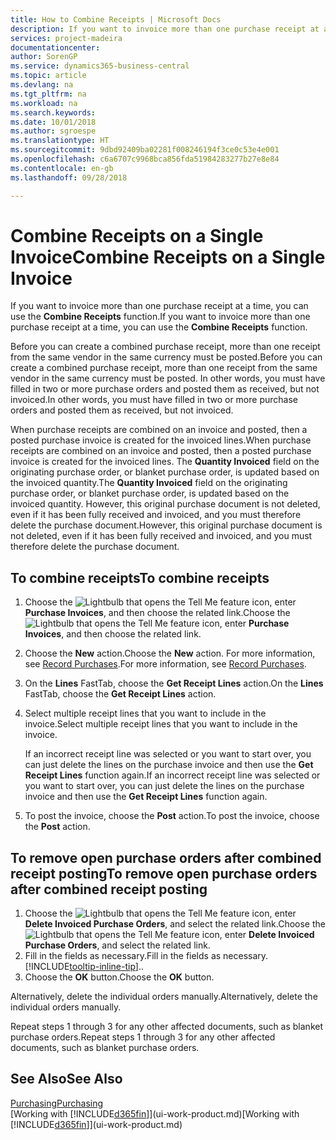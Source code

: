```yaml
---
title: How to Combine Receipts | Microsoft Docs
description: If you want to invoice more than one purchase receipt at a time, you can use the Combine Receipts function.
services: project-madeira
documentationcenter: 
author: SorenGP
ms.service: dynamics365-business-central
ms.topic: article
ms.devlang: na
ms.tgt_pltfrm: na
ms.workload: na
ms.search.keywords: 
ms.date: 10/01/2018
ms.author: sgroespe
ms.translationtype: HT
ms.sourcegitcommit: 9dbd92409ba02281f008246194f3ce0c53e4e001
ms.openlocfilehash: c6a6707c9968bca856fda51984283277b27e8e84
ms.contentlocale: en-gb
ms.lasthandoff: 09/28/2018

---
```

# <a name="combine-receipts-on-a-single-invoice"></a><span data-ttu-id="47491-103">Combine Receipts on a Single Invoice</span><span class="sxs-lookup"><span data-stu-id="47491-103">Combine Receipts on a Single Invoice</span></span>
<span data-ttu-id="47491-104">If you want to invoice more than one purchase receipt at a time, you can use the **Combine Receipts** function.</span><span class="sxs-lookup"><span data-stu-id="47491-104">If you want to invoice more than one purchase receipt at a time, you can use the **Combine Receipts** function.</span></span>  

<span data-ttu-id="47491-105">Before you can create a combined purchase receipt, more than one receipt from the same vendor in the same currency must be posted.</span><span class="sxs-lookup"><span data-stu-id="47491-105">Before you can create a combined purchase receipt, more than one receipt from the same vendor in the same currency must be posted.</span></span> <span data-ttu-id="47491-106">In other words, you must have filled in two or more purchase orders and posted them as received, but not invoiced.</span><span class="sxs-lookup"><span data-stu-id="47491-106">In other words, you must have filled in two or more purchase orders and posted them as received, but not invoiced.</span></span>  

<span data-ttu-id="47491-107">When purchase receipts are combined on an invoice and posted, then a posted purchase invoice is created for the invoiced lines.</span><span class="sxs-lookup"><span data-stu-id="47491-107">When purchase receipts are combined on an invoice and posted, then a posted purchase invoice is created for the invoiced lines.</span></span> <span data-ttu-id="47491-108">The **Quantity Invoiced** field on the originating purchase order, or blanket purchase order, is updated based on the invoiced quantity.</span><span class="sxs-lookup"><span data-stu-id="47491-108">The **Quantity Invoiced** field on the originating purchase order, or blanket purchase order, is updated based on the invoiced quantity.</span></span> <span data-ttu-id="47491-109">However, this original purchase document is not deleted, even if it has been fully received and invoiced, and you must therefore delete the purchase document.</span><span class="sxs-lookup"><span data-stu-id="47491-109">However, this original purchase document is not deleted, even if it has been fully received and invoiced, and you must therefore delete the purchase document.</span></span>  

## <a name="to-combine-receipts"></a><span data-ttu-id="47491-110">To combine receipts</span><span class="sxs-lookup"><span data-stu-id="47491-110">To combine receipts</span></span>  
1. <span data-ttu-id="47491-111">Choose the ![Lightbulb that opens the Tell Me feature](media/ui-search/search_small.png "Tell me what you want to do") icon, enter **Purchase Invoices**, and then choose the related link.</span><span class="sxs-lookup"><span data-stu-id="47491-111">Choose the ![Lightbulb that opens the Tell Me feature](media/ui-search/search_small.png "Tell me what you want to do") icon, enter **Purchase Invoices**, and then choose the related link.</span></span>  
2. <span data-ttu-id="47491-112">Choose the **New** action.</span><span class="sxs-lookup"><span data-stu-id="47491-112">Choose the **New** action.</span></span> <span data-ttu-id="47491-113">For more information, see [Record Purchases](purchasing-how-record-purchases.md).</span><span class="sxs-lookup"><span data-stu-id="47491-113">For more information, see [Record Purchases](purchasing-how-record-purchases.md).</span></span>  
3. <span data-ttu-id="47491-114">On the **Lines** FastTab, choose the **Get Receipt Lines** action.</span><span class="sxs-lookup"><span data-stu-id="47491-114">On the **Lines** FastTab, choose the **Get Receipt Lines** action.</span></span>  
4. <span data-ttu-id="47491-115">Select multiple receipt lines that you want to include in the invoice.</span><span class="sxs-lookup"><span data-stu-id="47491-115">Select multiple receipt lines that you want to include in the invoice.</span></span>  

    <span data-ttu-id="47491-116">If an incorrect receipt line was selected or you want to start over, you can just delete the lines on the purchase invoice and then use the **Get Receipt Lines** function again.</span><span class="sxs-lookup"><span data-stu-id="47491-116">If an incorrect receipt line was selected or you want to start over, you can just delete the lines on the purchase invoice and then use the **Get Receipt Lines** function again.</span></span>  
5. <span data-ttu-id="47491-117">To post the invoice, choose the **Post** action.</span><span class="sxs-lookup"><span data-stu-id="47491-117">To post the invoice, choose the **Post** action.</span></span>  

## <a name="to-remove-open-purchase-orders-after-combined-receipt-posting"></a><span data-ttu-id="47491-118">To remove open purchase orders after combined receipt posting</span><span class="sxs-lookup"><span data-stu-id="47491-118">To remove open purchase orders after combined receipt posting</span></span>  
1. <span data-ttu-id="47491-119">Choose the ![Lightbulb that opens the Tell Me feature](media/ui-search/search_small.png "Tell me what you want to do") icon, enter **Delete Invoiced Purchase Orders**, and select the related link.</span><span class="sxs-lookup"><span data-stu-id="47491-119">Choose the ![Lightbulb that opens the Tell Me feature](media/ui-search/search_small.png "Tell me what you want to do") icon, enter **Delete Invoiced Purchase Orders**, and select the related link.</span></span>  
2. <span data-ttu-id="47491-120">Fill in the fields as necessary.</span><span class="sxs-lookup"><span data-stu-id="47491-120">Fill in the fields as necessary.</span></span> [!INCLUDE[tooltip-inline-tip](includes/tooltip-inline-tip_md.md)]<span data-ttu-id="47491-121">.</span><span class="sxs-lookup"><span data-stu-id="47491-121">.</span></span>
3. <span data-ttu-id="47491-122">Choose the **OK** button.</span><span class="sxs-lookup"><span data-stu-id="47491-122">Choose the **OK** button.</span></span>  

<span data-ttu-id="47491-123">Alternatively, delete the individual orders manually.</span><span class="sxs-lookup"><span data-stu-id="47491-123">Alternatively, delete the individual orders manually.</span></span>

<span data-ttu-id="47491-124">Repeat steps 1 through 3 for any other affected documents, such as blanket purchase orders.</span><span class="sxs-lookup"><span data-stu-id="47491-124">Repeat steps 1 through 3 for any other affected documents, such as blanket purchase orders.</span></span>

## <a name="see-also"></a><span data-ttu-id="47491-125">See Also</span><span class="sxs-lookup"><span data-stu-id="47491-125">See Also</span></span>  
[<span data-ttu-id="47491-126">Purchasing</span><span class="sxs-lookup"><span data-stu-id="47491-126">Purchasing</span></span>](purchasing-manage-purchasing.md)  
<span data-ttu-id="47491-127">[Working with [!INCLUDE[d365fin](includes/d365fin_md.md)]](ui-work-product.md)</span><span class="sxs-lookup"><span data-stu-id="47491-127">[Working with [!INCLUDE[d365fin](includes/d365fin_md.md)]](ui-work-product.md)</span></span>

